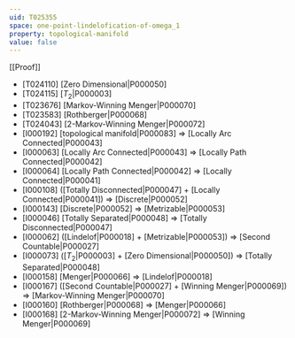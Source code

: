 ```yaml
---
uid: T025355
space: one-point-lindelofication-of-omega_1
property: topological-manifold
value: false
---
```

[[Proof]]

* [T024110] [Zero Dimensional|P000050]
* [T024115] [$T_2$|P000003]
* [T023676] [Markov-Winning Menger|P000070]
* [T023583] [Rothberger|P000068]
* [T024043] [2-Markov-Winning Menger|P000072]
* [I000192] [topological manifold|P000083] => [Locally Arc Connected|P000043]
* [I000063] [Locally Arc Connected|P000043] => [Locally Path Connected|P000042]
* [I000064] [Locally Path Connected|P000042] => [Locally Connected|P000041]
* [I000108] ([Totally Disconnected|P000047] + [Locally Connected|P000041]) => [Discrete|P000052]
* [I000143] [Discrete|P000052] => [Metrizable|P000053]
* [I000046] [Totally Separated|P000048] => [Totally Disconnected|P000047]
* [I000062] ([Lindelof|P000018] + [Metrizable|P000053]) => [Second Countable|P000027]
* [I000073] ([$T_2$|P000003] + [Zero Dimensional|P000050]) => [Totally Separated|P000048]
* [I000158] [Menger|P000066] => [Lindelof|P000018]
* [I000167] ([Second Countable|P000027] + [Winning Menger|P000069]) => [Markov-Winning Menger|P000070]
* [I000160] [Rothberger|P000068] => [Menger|P000066]
* [I000168] [2-Markov-Winning Menger|P000072] => [Winning Menger|P000069]

